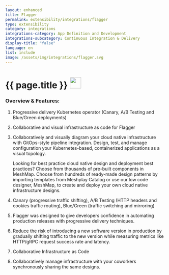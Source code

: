 ```yaml
---
layout: enhanced
title: Flagger
permalink: extensibility/integrations/flagger
type: extensibility
category: integrations
integrations-category: App Definition and Development
integrations-subcategory: Continuous Integration & Delivery
display-title: "false"
language: en
list: include
image: /assets/img/integrations/flagger.svg
---
```


<h1>{{ page.title }} <img src="{{ page.image }}" style="width: 35px; height: 35px;" /></h1>


<!-- This needs replaced with the Category property, not the sub-category.
 #### About: Progressive delivery Kubernetes operator (Canary, A/B Testing and Blue/Green deployments) -->

### Overview & Features:

1. Progressive delivery Kubernetes operator (Canary, A/B Testing and Blue/Green deployments)

2. Collaborative and visual infrastructure as code for Flagger

4. 
    Collaboratively and visually diagram your cloud native infrastructure with GitOps-style pipeline integration. Design, test, and manage configuration your Kubernetes-based, containerized applications as a visual topology.



    Looking for best practice cloud native design and deployment best practices? Choose from thousands of pre-built components in MeshMap. Choose from hundreds of ready-made design patterns by importing templates from Meshplay Catalog or use our low code designer, MeshMap, to create and deploy your own cloud native infrastructure designs.



5. Canary (progressive traffic shifting), A/B Testing (HTTP headers and cookies traffic routing), Blue/Green (traffic switching and mirroring)

6. Flagger was designed to give developers confidence in automating production releases with progressive delivery techniques.

7. Reduce the risk of introducing a new software version in production by gradually shifting traffic to the new version while measuring metrics like HTTP/gRPC request success rate and latency.

8. Collaborative Infrastructure as Code

9. Collaboratively manage infrastructure with your coworkers synchronously sharing the same designs.

